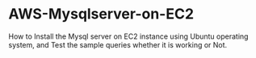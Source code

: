 # AWS-Mysqlserver-on-EC2
How to Install the Mysql server on EC2 instance using Ubuntu operating system, and Test the sample queries whether it is working or Not.
